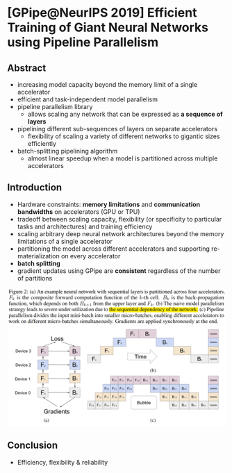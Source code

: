 # [GPipe@NeurIPS 2019] Efficient Training of Giant Neural Networks using Pipeline Parallelism

## Abstract

- increasing model capacity beyond the memory limit of a single accelerator
- efficient and task-independent model parallelism
- pipeline parallelism library
  - allows scaling any network that can be expressed as **a sequence of layers**
- pipelining different sub-sequences of layers on separate accelerators
  - flexibility of scaling a variety of different networks to gigantic sizes efficiently
- batch-splitting pipelining algorithm
  - almost linear speedup when a model is partitioned across multiple accelerators  



## Introduction

- Hardware constraints: **memory limitations** and **communication bandwidths** on accelerators (GPU or TPU)
- tradeoff between scaling capacity, flexibility (or specificity to particular tasks and architectures) and training efficiency
- scaling arbitrary deep neural network architectures beyond the memory limitations of a single accelerator
- partitioning the model across different accelerators and supporting re-materialization on every accelerator
- **batch splitting**
- gradient updates using GPipe are **consistent** regardless of the number of partitions



![image-20221031002933938](https://raw.githubusercontent.com/ailianligit/ailianligit.github.io/images/images/202212/20221206_1670320880.png)



## Conclusion

- Efficiency, flexibility & reliability